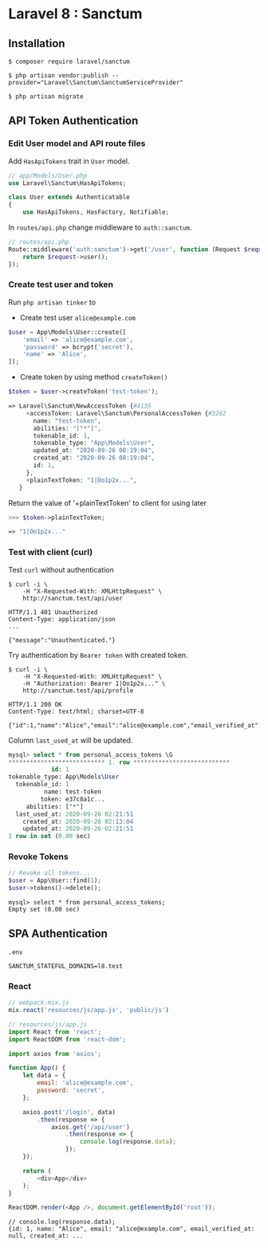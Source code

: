 # Laravel 8 : Sanctum

## Installation

```console
$ composer require laravel/sanctum

$ php artisan vendor:publish --provider="Laravel\Sanctum\SanctumServiceProvider"

$ php artisan migrate
```

## API Token Authentication

### Edit User model and API route files

Add `HasApiTokens` trait in `User` model.

```php
// app/Models/User.php
use Laravel\Sanctum\HasApiTokens;

class User extends Authenticatable
{
    use HasApiTokens, HasFactory, Notifiable;
```

In `routes/api.php` change middleware to `auth::sanctum`.

```php
// routes/api.php
Route::middleware('auth:sanctum')->get('/user', function (Request $request) {
    return $request->user();
});
```

### Create test user and token

Run `php artisan tinker` to
- Create test user `alice@example.com`

```php
$user = App\Models\User::create([
    'email' => 'alice@example.com',
    'password' => bcrypt('secret'),
    'name' => 'Alice',
]);
```

- Create token by using method `createToken()`

```php
$token = $user->createToken('test-token');

=> Laravel\Sanctum\NewAccessToken {#4135
     +accessToken: Laravel\Sanctum\PersonalAccessToken {#3262
       name: "test-token",
       abilities: "["*"]",
       tokenable_id: 1,
       tokenable_type: "App\Models\User",
       updated_at: "2020-09-26 08:19:04",
       created_at: "2020-09-26 08:19:04",
       id: 1,
     },
     +plainTextToken: "1|Oo1p2x...",
   }
```

Return the value of '+plainTextToken' to client for using later

```php
>>> $token->plainTextToken;

=> "1|Oo1p2x..."
```

### Test with client (curl)

Test `curl` without authentication

```console
$ curl -i \
    -H "X-Requested-With: XMLHttpRequest" \
    http://sanctum.test/api/user

HTTP/1.1 401 Unauthorized
Content-Type: application/json
...

{"message":"Unauthenticated."}
```

Try authentication by `Bearer token` with created token.

```console
$ curl -i \
    -H "X-Requested-With: XMLHttpRequest" \
    -H "Authorization: Bearer 1|Oo1p2x..." \
    http://sanctum.test/api/profile

HTTP/1.1 200 OK
Content-Type: text/html; charset=UTF-8

{"id":1,"name":"Alice","email":"alice@example.com","email_verified_at":null,"created_at":...
```

Column `last_used_at` will be updated.

```sql
mysql> select * from personal_access_tokens \G
*************************** 1. row ***************************
            id: 1
tokenable_type: App\Models\User
  tokenable_id: 1
          name: test-token
         token: e37c8a1c...
     abilities: ["*"]
  last_used_at: 2020-09-26 02:21:51
    created_at: 2020-09-26 02:13:04
    updated_at: 2020-09-26 02:21:51
1 row in set (0.00 sec)
```

### Revoke Tokens

```php
// Revoke all tokens...
$user = App\User::find(1);
$user->tokens()->delete();
```

```
mysql> select * from personal_access_tokens;
Empty set (0.00 sec)
```

## SPA Authentication


`.env`

```
SANCTUM_STATEFUL_DOMAINS=l8.test
```

### React

```javascript
// webpack.mix.js
mix.react('resources/js/app.js', 'public/js')
```

```javascript
// resources/js/app.js
import React from 'react';
import ReactDOM from 'react-dom';

import axios from 'axios';

function App() {
    let data = {
        email: 'alice@example.com',
        password: 'secret',
    };

    axios.post('/login', data)
        .then(response => {
            axios.get('/api/user')
                .then(response => {
                    console.log(response.data);
                });
    });

    return (
        <div>App</div>
    );
}

ReactDOM.render(<App />, document.getElementById('root'));
```

```
// console.log(response.data);
{id: 1, name: "Alice", email: "alice@example.com", email_verified_at: null, created_at: ...
```
